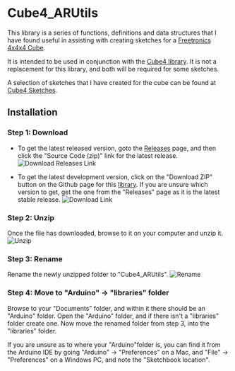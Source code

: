 # Cube4_ARUtils

This library is a series of functions, definitions and data structures that I have found useful in assisting with creating sketches for a [Freetronics 4x4x4 Cube](http://www.freetronics.com.au/collections/kits/products/cube4-4x4x4-rgb-led-cube).

It is intended to be used in conjunction with the [Cube4 library](https://github.com/neographophobic/Cube4). It is not a replacement for this library, and both will be required for some sketches.

A selection of sketches that I have created for the cube can be found at [Cube4 Sketches](https://github.com/neographophobic/Cube4-Sketches).

## Installation
### Step 1: Download
* To get the latest released version, goto the [Releases](https://github.com/neographophobic/Cube4_ARUtils/releases) page, and then click the "Source Code (zip)" link for the latest release.
![Download Releases Link](http://secretcode.ninja/github_readme_resources/Cube4_ARUtils/Step1-Download_Release.png)

* To get the latest development version, click on the "Download ZIP" button on the Github page for this [library](https://github.com/neographophobic/Cube4_ARUtils). If you are unsure which version to get, get the one from the "Releases" page as it is the latest stable release.
![Download Link](http://secretcode.ninja/github_readme_resources/Cube4_ARUtils/Step1-Download.png)

### Step 2: Unzip 
Once the file has downloaded, browse to it on your computer and unzip it.
![Unzip](http://secretcode.ninja/github_readme_resources/Cube4_ARUtils/Step2-Unzip.png)

### Step 3: Rename
Rename the newly unzipped folder to "Cube4_ARUtils".
![Rename](http://secretcode.ninja/github_readme_resources/Cube4_ARUtils/Step3-Rename.png)

### Step 4: Move to "Arduino" -> "libraries" folder
Browse to your "Documents" folder, and within it there should be an "Arduino" folder. Open the "Arduino" folder, and if there isn't a "libraries" folder create one. Now move the renamed folder from step 3, into the "libraries" folder.

If you are unsure as to where your "Arduino"folder is, you can find it from the Arduino IDE by going "Arduino" -> "Preferences" on a Mac, and "File" -> "Preferences" on a Windows PC, and note the "Sketchbook location".

